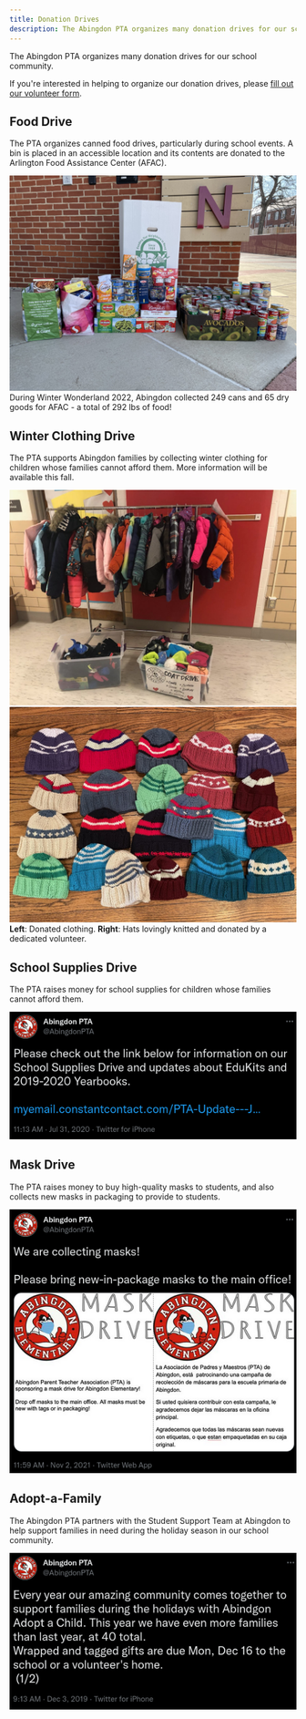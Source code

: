 ```yaml
---
title: Donation Drives
description: The Abingdon PTA organizes many donation drives for our school community.
---
```


The Abingdon PTA organizes many donation drives for our school community.

If you're interested in helping to organize our donation drives, please [fill out our volunteer form](https://docs.google.com/forms/d/e/1FAIpQLSdk4KJFIDuigz-EyhdPuWM_GejjZ5rpx9emd6jHxb2xKPQgGA/viewform?usp=sf_link).

## Food Drive

The PTA organizes canned food drives, particularly during school events. A bin is placed in an accessible location and its contents are donated to the Arlington Food Assistance Center (AFAC).

![](images/AFAC.jpg)  
During Winter Wonderland 2022, Abingdon collected 249 cans and 65 dry goods for AFAC - a total of 292 lbs of food!

## Winter Clothing Drive

The PTA supports Abingdon families by collecting winter clothing for children whose families cannot afford them. More information will be available this fall.

![](images/Donation1.jpg)
![](images/Donation2.jpg)  
**Left**: Donated clothing. **Right**: Hats lovingly knitted and donated by a dedicated volunteer.

## School Supplies Drive

The PTA raises money for school supplies for children whose families cannot afford them.

![](images/1289217662661214208.webp)

## Mask Drive

The PTA raises money to buy high-quality masks to students, and also collects new masks in packaging to provide to students.

![](images/1455565332261883910.webp)

## Adopt-a-Family

The Abingdon PTA partners with the Student Support Team at Abingdon to help support families in need during the holiday season in our school community.

![](images/1201867065147248642.webp)